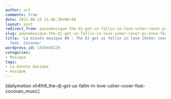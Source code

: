 ```yaml
---
author: art
comments: true
date: 2011-06-15 11:46:30+00:00
layout: post
redirect_from: pausemusique-the-dj-got-us-fallin-in-love-usher-cover-pv-nova-feat-cocovan/
slug: pausemusique-the-dj-got-us-fallin-in-love-usher-cover-pv-nova-feat-cocovan
title: 'La minute musique #0 : The DJ got us fallin in love [Usher cover] PV Nova
  feat. Cocovan'
wordpress_id: 1438448229
categories:
- Musique
tags:
- La minute musique
- musique
---
```


[dailymotion xh4lh9_the-dj-got-us-fallin-in-love-usher-cover-feat-cocovan_music]
